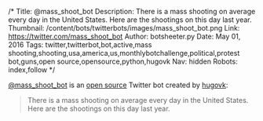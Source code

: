 /*
Title: @mass_shoot_bot
Description: There is a mass shooting on average every day in the United States. Here are the shootings on this day last year.
Thumbnail: /content/bots/twitterbots/images/mass_shoot_bot.png
Link: https://twitter.com/mass_shoot_bot
Author: botsheeter.py
Date: May 01, 2016
Tags: twitter,twitterbot,bot,active,mass shooting,shooting,usa,america,us,monthlybotchallenge,political,protest bot,guns,open source,opensource,python,hugovk
Nav: hidden
Robots: index,follow
*/

[@mass_shoot_bot](https://twitter.com/mass_shoot_bot) is an [open source](https://github.com/hugovk/mass_shoot_bot) Twitter bot created by [hugovk](https://twitter.com/hugovk):

> There is a mass shooting on average every day in the United States. Here are the shootings on this day last year.
